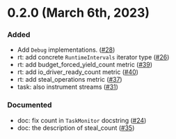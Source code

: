 # 0.2.0 (March 6th, 2023)

### Added
- Add `Debug` implementations. ([#28])
- rt: add concrete `RuntimeIntervals` iterator type ([#26])
- rt: add budget_forced_yield_count metric ([#39])
- rt: add io_driver_ready_count metric ([#40])
- rt: add steal_operations metric ([#37])
- task: also instrument streams ([#31])

### Documented
- doc: fix count in `TaskMonitor` docstring ([#24])
- doc: the description of steal_count ([#35])

[#24]: https://github.com/tokio-rs/tokio-metrics/pull/24
[#26]: https://github.com/tokio-rs/tokio-metrics/pull/26
[#28]: https://github.com/tokio-rs/tokio-metrics/pull/28
[#31]: https://github.com/tokio-rs/tokio-metrics/pull/31
[#35]: https://github.com/tokio-rs/tokio-metrics/pull/35
[#37]: https://github.com/tokio-rs/tokio-metrics/pull/37
[#39]: https://github.com/tokio-rs/tokio-metrics/pull/39
[#40]: https://github.com/tokio-rs/tokio-metrics/pull/40
